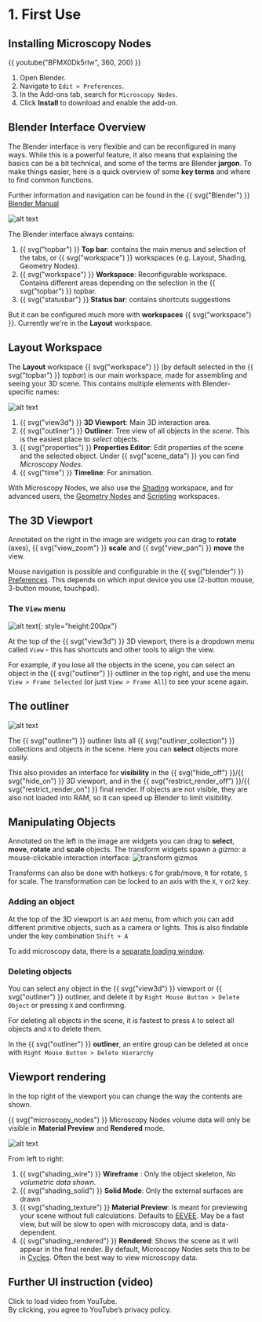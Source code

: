 # 1. First Use

## **Installing Microscopy Nodes**

{{ youtube("BFMX0Dk5rIw", 360, 200) }}

1. Open Blender.
2. Navigate to `Edit > Preferences`.
3. In the Add-ons tab, search for `Microscopy Nodes`.
4. Click **Install** to download and enable the add-on.


## **Blender Interface Overview**
The Blender interface is very flexible and can be reconfigured in many ways. While this is a powerful feature, it also means that explaining the basics can be a bit technical, and some of the terms are Blender **jargon**. To make things easier, here is a quick overview of some **key terms** and where to find common functions.

Further information and navigation can be found in the {{ svg("Blender") }} [Blender Manual](https://docs.blender.org/manual/en/latest/editors/3dview/navigate/index.html)

![alt text](../figures/tutorials/Fig1.png)

The Blender interface always contains: 

1. {{ svg("topbar") }}	**Top bar**: contains the main menus and selection of the tabs, or  {{ svg("workspace") }} workspaces (e.g. Layout, Shading, Geometry Nodes).
2. {{ svg("workspace") }} **Workspace**: Reconfigurable workspace. Contains different areas depending on the selection in the  {{ svg("topbar") }} topbar.
3. {{ svg("statusbar") }} **Status bar**: contains shortcuts suggestions

But it can be configured much more with **workspaces** {{ svg("workspace") }}. Currently we're in the **Layout** workspace.

## Layout Workspace 

The **Layout** workspace {{ svg("workspace") }}  (by default selected in the {{ svg("topbar") }} *topbar*) is our main workspace, made for assembling and seeing your 3D scene. This contains multiple elements with Blender-specific names:

![alt text](<../figures/tutorials/Fig 2.png>)

1. {{ svg("view3d") }} **3D Viewport**: Main 3D interaction area. 
1. {{ svg("outliner") }} **Outliner**: Tree view of all objects in the *scene*. This is the easiest place to *select* objects.
2. {{ svg("properties") }} **Properties Editor**: Edit properties of the scene and the selected object. Under {{ svg("scene_data") }} you can find *Microscopy Nodes*.
3. {{ svg("time") }} **Timeline**: For animation.

With Microscopy Nodes, we also use the [Shading]() workspace, and for advanced users, the [Geometry Nodes]() and [Scripting]() workspaces.

## The 3D Viewport

Annotated on the right in the image are widgets you can drag to **rotate** (axes), {{ svg("view_zoom") }} **scale** and {{ svg("view_pan") }} **move** the view.

Mouse navigation is possible and configurable in the {{ svg("blender") }} [Preferences](https://docs.blender.org/manual/en/latest/editors/preferences/input.html). This depends on which input device you use (2-button mouse, 3-button mouse, touchpad).

### The `View` menu
 
![alt text](../figures/view3d_viewmenu.png){: style="height:200px"}

At the top of the {{ svg("view3d") }} 3D viewport, there is a dropdown menu called `View` - this has shortcuts and other tools to align the view. 

For example, if you lose all the objects in the scene, you can select an object in the {{ svg("outliner") }} outliner in the top right, and use the menu `View > Frame Selected` (or just `View > Frame All`) to see your scene again.

## The outliner

![alt text](../figures/outliner.png)

The {{ svg("outliner") }} outliner lists all {{ svg("outliner_collection") }} collections and objects in the scene. Here you can **select** objects more easily.

This also provides an interface for **visibility** in the {{ svg("hide_off") }}/{{ svg("hide_on") }} 3D viewport, and in the {{ svg("restrict_render_off") }}/{{ svg("restrict_render_on") }} final render. If objects are not visible, they are also not loaded into RAM, so it can speed up Blender to limit visibility.

## Manipulating Objects

Annotated on the left in the image are widgets you can drag to **select**, **move**, **rotate** and **scale** objects. The transform widgets spawn a *gizmo*: a mouse-clickable interaction interface:
![transform gizmos](<../figures/tutorials/Screenshot 2025-07-02 at 15.55.29.png>)

Transforms can also be done with hotkeys: `G` for grab/move, `R` for rotate, `S` for scale. The transformation can be locked to an axis with the `X`, `Y` or`Z` key.

### Adding an object

At the top of the 3D viewport is an `Add` menu, from which you can add different primitive objects, such as a camera or lights. This is also findable under the key combination `Shift + A`

To add microscopy data, there is a [separate loading window](./2_loading_data.md).

### Deleting objects

You can select any object in the {{ svg("view3d") }} viewport or {{ svg("outliner") }} outliner, and delete it by `Right Mouse Button > Delete Object` or pressing `X` and confirming.

For deleting all objects in the scene, it is fastest to press `A` to select all objects and `X` to delete them. 

In the {{ svg("outliner") }} **outliner**, an entire group can be deleted at once with  `Right Mouse Button > Delete Hierarchy`


## **Viewport rendering**

In the top right of the viewport you can change the way the contents are shown. 

{{ svg("microscopy_nodes") }} Microscopy Nodes volume data will only be visible in **Material Preview** and **Rendered** mode.

![alt text](../figures/tutorials/editors_3dview_display_shading.png)

From left to right:

1.	{{ svg("shading_wire") }} **Wireframe** : Only the object skeleton, *No volumetric data shown.*
2.	{{ svg("shading_solid") }} **Solid Mode**: Only the external surfaces are drawn 
3.	{{ svg("shading_texture") }} **Material Preview**: Is meant for previewing your scene without full calculations. Defaults to [EEVEE](./rendering.md#eevee). May be a fast view, but will be slow to open with microscopy data, and is data-dependent. 
4.	{{ svg("shading_rendered") }} **Rendered**: Shows the scene as it will appear in the final render. By default, Microscopy Nodes sets this to be in [Cycles](./rendering.md#cycles). Often the best way to view microscopy data.

## **Further UI instruction (video)** 

<div class="yt-lazy" data-id="enTid4aDC0Q" style="width:560px; height:315px;">
  <div class="yt-thumbnail" style="background-image: url('https://img.youtube.com/vi/enTid4aDC0Q/hqdefault.jpg');">
    <div class="yt-play-button"></div>
    <div class="yt-overlay-text">
      Click to load video from YouTube.
      <br />
      By clicking, you agree to YouTube’s privacy policy.
    </div>
  </div>
</div>